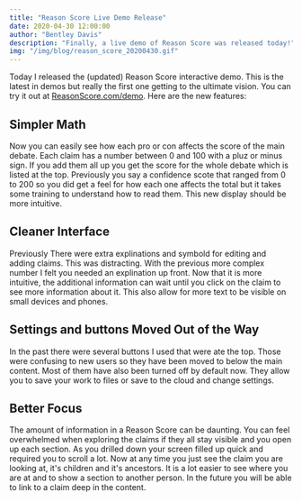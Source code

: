 ```yaml
---
title: "Reason Score Live Demo Release"
date: 2020-04-30 12:00:00
author: "Bentley Davis"
description: "Finally, a live demo of Reason Score was released today!"
img: "/img/blog/reason_score_20200430.gif"
---
```

Today I released the (updated) Reason Score interactive demo. This is the latest in demos but really the first one getting to the ultimate vision. You can try it out at [ReasonScore.com/demo](https://ReasonScore.com/demo/). Here are the new features:

## Simpler Math
Now you can easily see how each pro or con affects the score of the main debate. Each claim has a number between 0 and 100 with a pluz or minus sign. If you add them all up you get the score for the whole debate which is listed at the top. Previously you say a confidence scote that ranged from 0 to 200 so you did get a feel for how each one affects the total but it takes some training to understand how to read them. This new display should be more intuitive.

## Cleaner Interface
Previously There were extra explinations and symbold for editing and adding claims. This was distracting. With the previous more complex number I felt you needed an explination up front. Now that it is more intuitive, the additional information can wait until you click on the claim to see more information about it. This also allow for more text to be visible on small devices and phones.

## Settings and buttons Moved Out of the Way
In the past there were several buttons I used that were ate the top. Those were confusing to new users so they have been moved to below the main content. Most of them have also been turned off by default now. They allow you to save your work to files or save to the cloud and change settings.

## Better Focus
The amount of information in a Reason Score can be daunting. You can feel overwhelmed when exploring the claims if they all stay visible and you open up each section. As you drilled down your screen filled up quick and required you to scroll a lot. Now at any time you just see the claim you are looking at, it's children and it's ancestors. It is a lot easier to see where you are at and to show a section to another person. In the future you will be able to link to a claim deep in the content.

